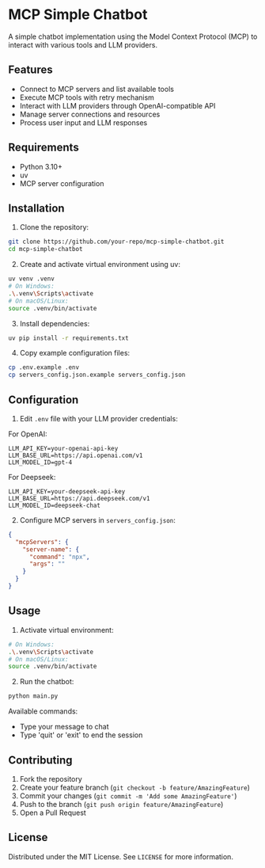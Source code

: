 # MCP Simple Chatbot

A simple chatbot implementation using the Model Context Protocol (MCP) to interact with various tools and LLM providers.

## Features

- Connect to MCP servers and list available tools
- Execute MCP tools with retry mechanism
- Interact with LLM providers through OpenAI-compatible API
- Manage server connections and resources
- Process user input and LLM responses

## Requirements

- Python 3.10+
- uv
- MCP server configuration

## Installation

1. Clone the repository:
```bash
git clone https://github.com/your-repo/mcp-simple-chatbot.git
cd mcp-simple-chatbot
```

2. Create and activate virtual environment using uv:
```bash
uv venv .venv
# On Windows:
.\.venv\Scripts\activate
# On macOS/Linux:
source .venv/bin/activate
```

3. Install dependencies:
```bash
uv pip install -r requirements.txt
```

4. Copy example configuration files:
```bash
cp .env.example .env
cp servers_config.json.example servers_config.json
```

## Configuration

1. Edit `.env` file with your LLM provider credentials:

For OpenAI:
```
LLM_API_KEY=your-openai-api-key
LLM_BASE_URL=https://api.openai.com/v1
LLM_MODEL_ID=gpt-4
```

For Deepseek:
```
LLM_API_KEY=your-deepseek-api-key
LLM_BASE_URL=https://api.deepseek.com/v1
LLM_MODEL_ID=deepseek-chat
```

2. Configure MCP servers in `servers_config.json`:
```json
{
  "mcpServers": {
    "server-name": {
      "command": "npx",
      "args": ""
    }
  }
}
```

## Usage

1. Activate virtual environment:
```bash
# On Windows:
.\.venv\Scripts\activate
# On macOS/Linux:
source .venv/bin/activate
```

2. Run the chatbot:
```bash
python main.py
```

Available commands:
- Type your message to chat
- Type 'quit' or 'exit' to end the session

## Contributing

1. Fork the repository
2. Create your feature branch (`git checkout -b feature/AmazingFeature`)
3. Commit your changes (`git commit -m 'Add some AmazingFeature'`)
4. Push to the branch (`git push origin feature/AmazingFeature`)
5. Open a Pull Request

## License

Distributed under the MIT License. See `LICENSE` for more information.
